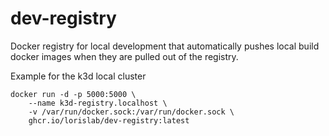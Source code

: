 # dev-registry

Docker registry for local development that automatically pushes local build docker images when they are pulled out of the registry.

Example for the k3d local cluster
```
docker run -d -p 5000:5000 \
    --name k3d-registry.localhost \
    -v /var/run/docker.sock:/var/run/docker.sock \
    ghcr.io/lorislab/dev-registry:latest
```
